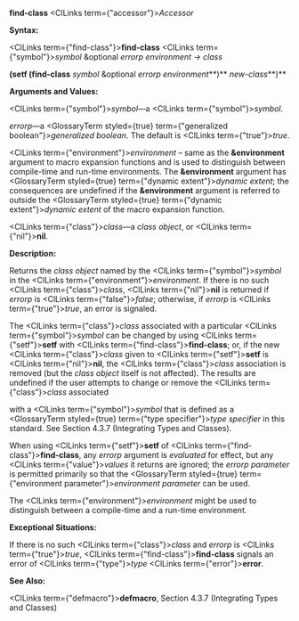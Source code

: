 **find-class** <ClLinks  term={"accessor"}><i>Accessor</i></ClLinks> 



**Syntax:** 



<ClLinks  term={"find-class"}><b>find-class</b></ClLinks> <ClLinks  term={"symbol"}><i>symbol</i></ClLinks> &amp;optional *errorp environment → class* 



<!-- **(setf (find-class** <ClLinks  term={"symbol"}><i>symbol</i></ClLinks> &amp;optional *errorp environment<ClLinks  term={"t"}><b>*)</b></ClLinks> *new-class***)**  -->
**(setf (find-class** *symbol* &amp;optional *errorp environment***)** *new-class***)** 


**Arguments and Values:** 



<ClLinks  term={"symbol"}><i>symbol</i></ClLinks>—a <ClLinks  term={"symbol"}><i>symbol</i></ClLinks>. 



*errorp*—a <GlossaryTerm styled={true} term={"generalized boolean"}><i>generalized boolean</i></GlossaryTerm>. The default is <ClLinks  term={"true"}><i>true</i></ClLinks>. 



<ClLinks  term={"environment"}><i>environment</i></ClLinks> – same as the **&amp;environment** argument to macro expansion functions and is used to distinguish between compile-time and run-time environments. The **&amp;environment** argument has <GlossaryTerm styled={true} term={"dynamic extent"}><i>dynamic extent</i></GlossaryTerm>; the consequences are undefined if the **&amp;environment** argument is referred to outside the <GlossaryTerm styled={true} term={"dynamic extent"}><i>dynamic extent</i></GlossaryTerm> of the macro expansion function. 



<ClLinks  term={"class"}><i>class</i></ClLinks>—a *class object*, or <ClLinks  term={"nil"}><b>nil</b></ClLinks>. 







 



 



**Description:** 



Returns the *class object* named by the <ClLinks  term={"symbol"}><i>symbol</i></ClLinks> in the <ClLinks  term={"environment"}><i>environment</i></ClLinks>. If there is no such <ClLinks  term={"class"}><i>class</i></ClLinks>, <ClLinks  term={"nil"}><b>nil</b></ClLinks> is returned if *errorp* is <ClLinks  term={"false"}><i>false</i></ClLinks>; otherwise, if *errorp* is <ClLinks  term={"true"}><i>true</i></ClLinks>, an error is signaled. 



The <ClLinks  term={"class"}><i>class</i></ClLinks> associated with a particular <ClLinks  term={"symbol"}><i>symbol</i></ClLinks> can be changed by using <ClLinks  term={"setf"}><b>setf</b></ClLinks> with <ClLinks  term={"find-class"}><b>find-class</b></ClLinks>; or, if the new <ClLinks  term={"class"}><i>class</i></ClLinks> given to <ClLinks  term={"setf"}><b>setf</b></ClLinks> is <ClLinks  term={"nil"}><b>nil</b></ClLinks>, the <ClLinks  term={"class"}><i>class</i></ClLinks> association is removed (but the *class object* itself is not affected). The results are undefined if the user attempts to change or remove the <ClLinks  term={"class"}><i>class</i></ClLinks> associated 



with a <ClLinks  term={"symbol"}><i>symbol</i></ClLinks> that is defined as a <GlossaryTerm styled={true} term={"type specifier"}><i>type specifier</i></GlossaryTerm> in this standard. See Section 4.3.7 (Integrating Types and Classes). 



When using <ClLinks  term={"setf"}><b>setf</b></ClLinks> of <ClLinks  term={"find-class"}><b>find-class</b></ClLinks>, any *errorp* argument is *evaluated* for effect, but any <ClLinks  term={"value"}><i>values</i></ClLinks> it returns are ignored; the *errorp parameter* is permitted primarily so that the <GlossaryTerm styled={true} term={"environment parameter"}><i>environment parameter</i></GlossaryTerm> can be used. 



The <ClLinks  term={"environment"}><i>environment</i></ClLinks> might be used to distinguish between a compile-time and a run-time environment. 



**Exceptional Situations:** 



If there is no such <ClLinks  term={"class"}><i>class</i></ClLinks> and *errorp* is <ClLinks  term={"true"}><i>true</i></ClLinks>, <ClLinks  term={"find-class"}><b>find-class</b></ClLinks> signals an error of <ClLinks  term={"type"}><i>type</i></ClLinks> <ClLinks  term={"error"}><b>error</b></ClLinks>. 



**See Also:** 



<ClLinks  term={"defmacro"}><b>defmacro</b></ClLinks>, Section 4.3.7 (Integrating Types and Classes) 



